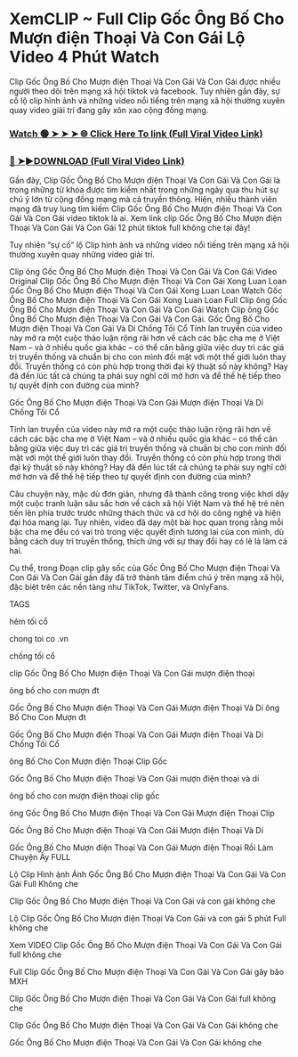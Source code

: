 # XemCLIP ~ Full Clip Gốc Ông Bố Cho Mượn điện Thoại Và Con Gái Lộ Video 4 Phút Watch

Clip Gốc Ông Bố Cho Mượn điện Thoại Và Con Gái Và Con Gái được nhiều người theo dõi trên mạng xã hội tiktok và facebook. Tuy nhiên gần đây, sự cố lộ clip hình ảnh và những video nổi tiếng trên mạng xã hội thường xuyên quay video giải trí đang gây xôn xao cộng đồng mạng.


### [Watch 🟢 ➤ ➤ ➤ 🌐 Click Here To link (Full Viral Video Link)](https://cinesky.today/goc-ong-bo-cho-muon-dien-thoai-va-con-gai-full-hd/)

### [🔴 ➤►DOWNLOAD (Full Viral Video Link)](https://cinesky.today/goc-ong-bo-cho-muon-dien-thoai-va-con-gai-full-hd/)

Gần đây, Clip Gốc Ông Bố Cho Mượn điện Thoại Và Con Gái Và Con Gái là trong những từ khóa được tìm kiếm nhất trong những ngày qua thu hút sự chú ý lớn từ cộng đồng mạng mà cả truyền thông. Hiện, nhiều thành viên mạng đã truy lung tìm kiếm Clip Gốc Ông Bố Cho Mượn điện Thoại Và Con Gái Và Con Gái video tiktok là ai. Xem link clip Gốc Ông Bố Cho Mượn điện Thoại Và Con Gái Và Con Gái 12 phút tiktok full không che tại đây!

Tuy nhiên “sự cố” lộ Clip hình ảnh và những video nổi tiếng trên mạng xã hội thường xuyên quay những video giải trí.

Clip ông Gốc Ông Bố Cho Mượn điện Thoại Và Con Gái Và Con Gái Video Original Clip Gốc Ông Bố Cho Mượn điện Thoại Và Con Gái Xong Luan Loan Gốc Ông Bố Cho Mượn điện Thoại Và Con Gái Xong Luan Loan Watch Gốc Ông Bố Cho Mượn điện Thoại Và Con Gái Xong Luan Loan Full Clip ông Gốc Ông Bố Cho Mượn điện Thoại Và Con Gái Và Con Gái Watch Clip ông Gốc Ông Bố Cho Mượn điện Thoại Và Con Gái Và Con Gái. Gốc Ông Bố Cho Mượn điện Thoại Và Con Gái Và Dí Chống Tối Cổ Tính lan truyền của video này mở ra một cuộc thảo luận rộng rãi hơn về cách các bậc cha mẹ ở Việt Nam – và ở nhiều quốc gia khác – có thể cân bằng giữa việc duy trì các giá trị truyền thống và chuẩn bị cho con mình đối mặt với một thế giới luôn thay đổi. Truyền thống có còn phù hợp trong thời đại kỹ thuật số này không? Hay đã đến lúc tất cả chúng ta phải suy nghĩ cởi mở hơn và để thế hệ tiếp theo tự quyết định con đường của mình?

Gốc Ông Bố Cho Mượn điện Thoại Và Con Gái Mượn điện Thoại Và Dí Chống Tối Cổ

Tính lan truyền của video này mở ra một cuộc thảo luận rộng rãi hơn về cách các bậc cha mẹ ở Việt Nam – và ở nhiều quốc gia khác – có thể cân bằng giữa việc duy trì các giá trị truyền thống và chuẩn bị cho con mình đối mặt với một thế giới luôn thay đổi. Truyền thống có còn phù hợp trong thời đại kỹ thuật số này không? Hay đã đến lúc tất cả chúng ta phải suy nghĩ cởi mở hơn và để thế hệ tiếp theo tự quyết định con đường của mình?

Câu chuyện này, mặc dù đơn giản, nhưng đã thành công trong việc khơi dậy một cuộc tranh luận sâu sắc hơn về cách xã hội Việt Nam và thế hệ trẻ nên tiến lên phía trước trước những thách thức và cơ hội do công nghệ và hiện đại hóa mang lại. Tuy nhiên, video đã dạy một bài học quan trọng rằng mỗi bậc cha mẹ đều có vai trò trong việc quyết định tương lai của con mình, dù bằng cách duy trì truyền thống, thích ứng với sự thay đổi hay có lẽ là làm cả hai.

Cụ thể, trong Đoạn clip gây sốc của Gốc Ông Bố Cho Mượn điện Thoại Và Con Gái Và Con Gái gần đây đã trở thành tâm điểm chú ý trên mạng xã hội, đặc biệt trên các nền tảng như TikTok, Twitter, và OnlyFans.

TAGS

hẻm tối cổ

chong toi co .vn

chống tối cổ

clip Gốc Ông Bố Cho Mượn điện Thoại Và Con Gái mượn điện thoại

ông bố cho con mượn đt

Gốc Ông Bố Cho Mượn điện Thoại Và Con Gái Mượn điện Thoại Và Dí ông Bố Cho Con Mượn đt

Gốc Ông Bố Cho Mượn điện Thoại Và Con Gái Mượn điện Thoại Và Dí Chống Tối Cổ

ông Bố Cho Con Mượn điện Thoại Clip Gốc

Gốc Ông Bố Cho Mượn điện Thoại Và Con Gái mượn điện thoại và dí

ông bố cho con mượn điện thoại clip gốc

ông Gốc Ông Bố Cho Mượn điện Thoại Và Con Gái Mượn điện Thoại Clip

Gốc Ông Bố Cho Mượn điện Thoại Và Con Gái Mượn điện Thoại Và Dí

Gốc Ông Bố Cho Mượn điện Thoại Và Con Gái Mượn điện Thoại Rồi Làm Chuyện Ấy FULL

Lộ Clip Hình ảnh Ánh Gốc Ông Bố Cho Mượn điện Thoại Và Con Gái Và Con Gái Full Không che

Clip Gốc Ông Bố Cho Mượn điện Thoại Và Con Gái và con gái không che

Lộ Clip Gốc Ông Bố Cho Mượn điện Thoại Và Con Gái và con gái 5 phút Full không che

Xem VIDEO Clip Gốc Ông Bố Cho Mượn điện Thoại Và Con Gái Và Con Gái full không che

Full Clip Gốc Ông Bố Cho Mượn điện Thoại Và Con Gái Và Con Gái gây bão MXH

Clip Gốc Ông Bố Cho Mượn điện Thoại Và Con Gái Và Con Gái full không che

Clip Gốc Ông Bố Cho Mượn điện Thoại Và Con Gái Và Con Gái không che

Gốc Ông Bố Cho Mượn điện Thoại Và Con Gái Và Con Gái không che
